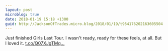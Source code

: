 ```yaml
---
layout: post
microblog: true
date: 2018-01-19 15:18 +1300
guid: http://JacksonOfTrades.micro.blog/2018/01/19/t954176202163605504.html
---
```

Just finished Girls Last Tour. I wasn't ready, ready for these feels, at all. But I loved it. [t.co/Q07XJgTMq...](https://t.co/Q07XJgTMqT)
